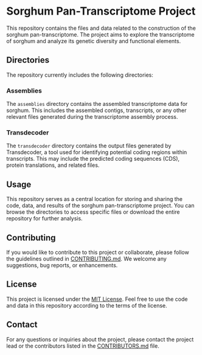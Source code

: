 # Sorghum Pan-Transcriptome Project

This repository contains the files and data related to the construction of the sorghum pan-transcriptome. The project aims to explore the transcriptome of sorghum and analyze its genetic diversity and functional elements.

## Directories

The repository currently includes the following directories:

### Assemblies

The `assemblies` directory contains the assembled transcriptome data for sorghum. This includes the assembled contigs, transcripts, or any other relevant files generated during the transcriptome assembly process.

### Transdecoder

The `transdecoder` directory contains the output files generated by Transdecoder, a tool used for identifying potential coding regions within transcripts. This may include the predicted coding sequences (CDS), protein translations, and related files.

## Usage

This repository serves as a central location for storing and sharing the code, data, and results of the sorghum pan-transcriptome project. You can browse the directories to access specific files or download the entire repository for further analysis.

## Contributing

If you would like to contribute to this project or collaborate, please follow the guidelines outlined in [CONTRIBUTING.md](CONTRIBUTING.md). We welcome any suggestions, bug reports, or enhancements.

## License

This project is licensed under the [MIT License](LICENSE). Feel free to use the code and data in this repository according to the terms of the license.

## Contact

For any questions or inquiries about the project, please contact the project lead or the contributors listed in the [CONTRIBUTORS.md](CONTRIBUTORS.md) file.


